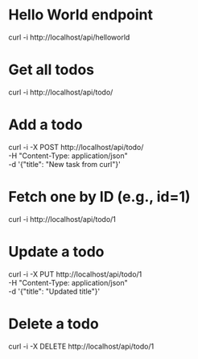 # Hello World endpoint
curl -i http://localhost/api/helloworld

# Get all todos
curl -i http://localhost/api/todo/

# Add a todo
curl -i -X POST http://localhost/api/todo/ \
  -H "Content-Type: application/json" \
  -d '{"title": "New task from curl"}'

# Fetch one by ID (e.g., id=1)
curl -i http://localhost/api/todo/1

# Update a todo
curl -i -X PUT http://localhost/api/todo/1 \
  -H "Content-Type: application/json" \
  -d '{"title": "Updated title"}'

# Delete a todo
curl -i -X DELETE http://localhost/api/todo/1
